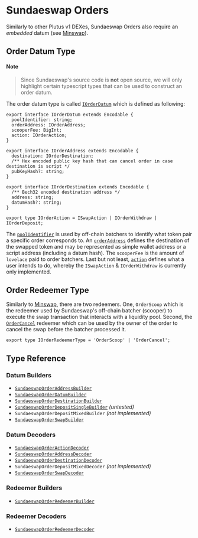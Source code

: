 # Sundaeswap Orders

Similarly to other Plutus v1 DEXes, Sundaeswap Orders also require an _embedded_ datum (see [Minswap](../minswap/README.md)).

## Order Datum Type

#### Note

> Since Sundaeswap's source code is **not** open source, we will only highlight certain typescript types that can be used to construct an order datum.

The order datum type is called [`IOrderDatum`](./datums/types.ts#L41-L46) which is defined as following:

```
export interface IOrderDatum extends Encodable {
  poolIdentifier: string;
  orderAddress: IOrderAddress;
  scooperFee: BigInt;
  action: IOrderAction;
}

export interface IOrderAddress extends Encodable {
  destination: IOrderDestination;
  /** Hex encoded public key hash that can cancel order in case destination is script */
  pubKeyHash?: string;
}

export interface IOrderDestination extends Encodable {
  /** Bech32 encoded destination address */
  address: string;
  datumHash?: string;
}

export type IOrderAction = ISwapAction | IOrderWithdraw | IOrderDeposit;
```

The [`poolIdentifier`](./datums/types.ts#L42) is used by off-chain batchers to identify what token pair a specific order corresponds to.
An [`orderAddress`](./datums/order-address.ts) defines the destination of the swapped token and may be represented as simple wallet address or a script address (including a datum hash).
The `scooperFee` is the amount of `lovelace` paid to order batchers. Last but not least, [`action`](./datums/order-action.ts) defines what a user intends to do, whereby the `ISwapAction` & `IOrderWithdraw` is currently only implemented.

## Order Redeemer Type

Similarly to [Minswap](../minswap/README.md), there are two redeemers. One, `OrderScoop` which is the redeemer used by Sundaeswap's off-chain batcher (scooper) to execute the swap transaction that interacts with a liquidity pool.
Second, the [`OrderCancel`](./redeemers/types.ts#L3) redeemer which can be used by the owner of the order to cancel the swap before the batcher processed it.

```
export type IOrderRedeemerType = 'OrderScoop' | 'OrderCancel';
```

## Type Reference

### Datum Builders

- [`SundaeswapOrderAddressBuilder`](./datums/order-address.ts)
- [`SundaeswapOrderDatumBuilder`](./datums/order-datum.ts)
- [`SundaeswapOrderDestinationBuilder`](./datums/order-destination.ts)
- [`SundaeswapOrderDepositSingleBuilder`](./datums/order-action.ts) _(untested)_
- `SundaeswapOrderDepositMixedBuilder` _(not implemented)_
- [`SundaeswapOrderSwapBuilder`](./datums/order-action.ts)

### Datum Decoders

- [`SundaeswapOrderActionDecoder`](./datums/order-action.ts)
- [`SundaeswapOrderAddressDecoder`](./datums/order-address.ts)
- [`SundaeswapOrderDestinationDecoder`](./datums/order-destination.ts)
- `SundaeswapOrderDepositMixedDecoder` _(not implemented)_
- [`SundaeswapOrderSwapDecoder`](./datums/order-action.ts)

### Redeemer Builders

- [`SundaeswapOrderRedeemerBuilder`](./redeemers/order-redeemer.ts)

### Redeemer Decoders

- [`SundaeswapOrderRedeemerDecoder`](./redeemers/order-redeemer.ts)
